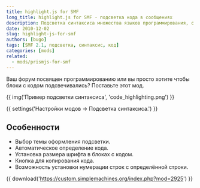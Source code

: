 ```yaml
---
title: highlight.js for SMF
long_title: highlight.js for SMF - подсветка кода в сообщениях
description: Подсветка синтаксиса множества языков программирования, с возможностью выбора темы оформления кода.
date: 2010-12-02
slug: highlight-js-for-smf
authors: [bugo]
tags: [SMF 2.1, подсветка, синтаксис, код]
categories: [mods]
related:
  - mods/prismjs-for-smf
---
```


Ваш форум посвящен программированию или вы просто хотите чтобы блоки с кодом подсвечивались? Поставьте этот мод.

<!-- more -->

{{ img('Пример подсветки синтаксиса', 'code_highlighting.png') }}

{{ settings('Настройки модов → Подсветка синтаксиса.') }}

## Особенности

- Выбор темы оформления подсветки.
- Автоматическое определение кода.
- Установка размера шрифта в блоках с кодом.
- Кнопка для копирования кода.
- Возможность установки нумерации строк с определённой строки.

{{ download('https://custom.simplemachines.org/index.php?mod=2925') }}
